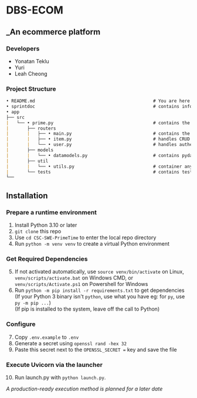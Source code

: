 # DBS-ECOM

## _An ecommerce platform

### Developers

- Yonatan Teklu
- Yuri
- Leah Cheong


### Project Structure

```md
• README.md                                             # You are here
• sprintdoc                                             # contains information about project sprints
• app
├── src
|   └── • prime.py                                      # contains the FastAPI app and event coroutines
|       ├── routers
|       |   ├── • main.py                               # contains the standard routes for the application
|       |   ├── • item.py                               # handles CRUD routes for items
|       |   └── • user.py                               # handles authentication and registration
|       ├── models
|       |   └── • datamodels.py                         # contains pydantic models for validation
|       ├── util
|       |   └── • utils.py                              # container any misc. utilities for reuse
|       └── tests                                       # contains testclient code
└──
```

## Installation

### Prepare a runtime environment

1. Install Python 3.10 or later
2. `git clone` this repo
3. Use `cd CSC-SWE-PrimeTime` to enter the local repo directory
4. Run `python -m venv venv` to create a virtual Python environment


### Get Required Dependencies

5. If not activated automatically, use `source venv/bin/activate` on Linux,
   `venv/scripts/activate.bat` on Windows CMD,
   or `venv/scripts/Activate.ps1` on Powershell for Windows
6. Run `python -m pip install -r requirements.txt` to get dependencies <br>
   (If your Python 3 binary isn't `python`, use what you have eg: for `py`, use `py -m pip ...`) <br>
   (If pip is installed to the system, leave off the call to Python)
   

### Configure

7. Copy `.env.example` to `.env`
8. Generate a secret using `openssl rand -hex 32`
9. Paste this secret next to the `OPENSSL_SECRET =` key and save the file


### Execute Uvicorn via the launcher

10. Run launch.py with `python launch.py`. 

*A production-ready execution method is planned for a later date*

